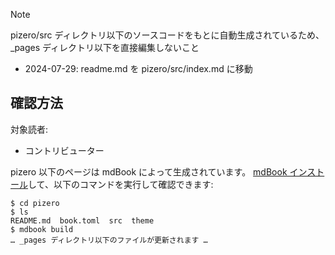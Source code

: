 > [!NOTE]
> pizero/src ディレクトリ以下のソースコードをもとに自動生成されているため、_pages ディレクトリ以下を直接編集しないこと
>
> - 2024-07-29: readme.md を pizero/src/index.md に移動

## 確認方法

対象読者:

- コントリビューター

pizero 以下のページは mdBook によって生成されています。
[mdBook インストール](https://rust-lang.github.io/mdBook/guide/installation.html)して、以下のコマンドを実行して確認できます:

```
$ cd pizero
$ ls
README.md  book.toml  src  theme
$ mdbook build
… _pages ディレクトリ以下のファイルが更新されます …
```

